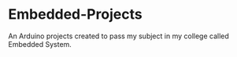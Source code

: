 # Embedded-Projects
An Arduino projects created to pass my subject in my college called Embedded System. 
